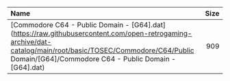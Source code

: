 |Name|Size|
|:---|---:|
|[Commodore C64 - Public Domain - [G64].dat](https://raw.githubusercontent.com/open-retrogaming-archive/dat-catalog/main/root/basic/TOSEC/Commodore/C64/Public Domain/[G64]/Commodore C64 - Public Domain - [G64].dat)|909|

